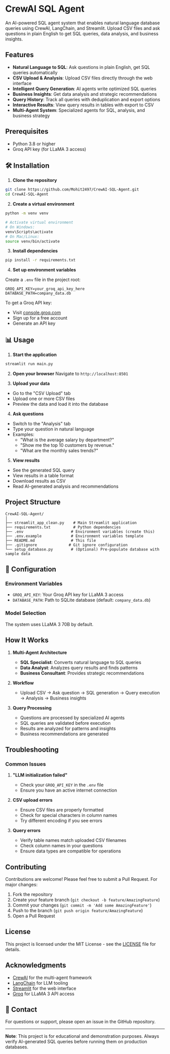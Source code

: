 # CrewAI SQL Agent

An AI-powered SQL agent system that enables natural language database queries using CrewAI, LangChain, and Streamlit. Upload CSV files and ask questions in plain English to get SQL queries, data analysis, and business insights.

## Features

- **Natural Language to SQL**: Ask questions in plain English, get SQL queries automatically
- **CSV Upload & Analysis**: Upload CSV files directly through the web interface
- **Intelligent Query Generation**: AI agents write optimized SQL queries
- **Business Insights**: Get data analysis and strategic recommendations
- **Query History**: Track all queries with deduplication and export options
- **Interactive Results**: View query results in tables with export to CSV
- **Multi-Agent System**: Specialized agents for SQL, analysis, and business strategy

## Prerequisites

- Python 3.8 or higher
- Groq API key (for LLaMA 3 access)

## 🛠️ Installation

1. **Clone the repository**
```bash
git clone https://github.com/Mohit2497/CrewAI-SQL-Agent.git
cd CrewAI-SQL-Agent
```

2. **Create a virtual environment**
```bash
python -m venv venv

# Activate virtual environment
# On Windows:
venv\Scripts\activate
# On Mac/Linux:
source venv/bin/activate
```

3. **Install dependencies**
```bash
pip install -r requirements.txt
```

4. **Set up environment variables**

Create a `.env` file in the project root:
```env
GROQ_API_KEY=your_groq_api_key_here
DATABASE_PATH=company_data.db
```

To get a Groq API key:
- Visit [console.groq.com](https://console.groq.com)
- Sign up for a free account
- Generate an API key

## 📊 Usage

1. **Start the application**
```bash
streamlit run main.py
```

2. **Open your browser**
Navigate to `http://localhost:8501`

3. **Upload your data**
- Go to the "CSV Upload" tab
- Upload one or more CSV files
- Preview the data and load it into the database

4. **Ask questions**
- Switch to the "Analysis" tab
- Type your question in natural language
- Examples:
  - "What is the average salary by department?"
  - "Show me the top 10 customers by revenue."
  - "What are the monthly sales trends?"

5. **View results**
- See the generated SQL query
- View results in a table format
- Download results as CSV
- Read AI-generated analysis and recommendations

## Project Structure

```
CrewAI-SQL-Agent/
│
├── streamlit_app_clean.py    # Main Streamlit application
├── requirements.txt          # Python dependencies
├── .env                     # Environment variables (create this)
├── .env.example             # Environment variables template
├── README.md                # This file
├── .gitignore              # Git ignore configuration
└── setup_database.py        # (Optional) Pre-populate database with sample data
```

## 🔧 Configuration

### Environment Variables

- `GROQ_API_KEY`: Your Groq API key for LLaMA 3 access
- `DATABASE_PATH`: Path to SQLite database (default: `company_data.db`)

### Model Selection

The system uses LLaMA 3 70B by default.

## How It Works

1. **Multi-Agent Architecture**
   - **SQL Specialist**: Converts natural language to SQL queries
   - **Data Analyst**: Analyzes query results and finds patterns
   - **Business Consultant**: Provides strategic recommendations

2. **Workflow**
   - Upload CSV → Ask question → SQL generation → Query execution → Analysis → Business insights

3. **Query Processing**
   - Questions are processed by specialized AI agents
   - SQL queries are validated before execution
   - Results are analyzed for patterns and insights
   - Business recommendations are generated

## Troubleshooting

### Common Issues

1. **"LLM initialization failed"**
   - Check your `GROQ_API_KEY` in the `.env` file
   - Ensure you have an active internet connection

2. **CSV upload errors**
   - Ensure CSV files are properly formatted
   - Check for special characters in column names
   - Try different encoding if you see errors

3. **Query errors**
   - Verify table names match uploaded CSV filenames
   - Check column names in your questions
   - Ensure data types are compatible for operations

## Contributing

Contributions are welcome! Please feel free to submit a Pull Request. For major changes:

1. Fork the repository
2. Create your feature branch (`git checkout -b feature/AmazingFeature`)
3. Commit your changes (`git commit -m 'Add some AmazingFeature'`)
4. Push to the branch (`git push origin feature/AmazingFeature`)
5. Open a Pull Request

## License

This project is licensed under the MIT License - see the [LICENSE](LICENSE) file for details.

## Acknowledgments

- [CrewAI](https://github.com/joaomdmoura/crewAI) for the multi-agent framework
- [LangChain](https://github.com/langchain-ai/langchain) for LLM tooling
- [Streamlit](https://streamlit.io/) for the web interface
- [Groq](https://groq.com/) for LLaMA 3 API access

## 📧 Contact

For questions or support, please open an issue in the GitHub repository.

---

**Note**: This project is for educational and demonstration purposes. Always verify AI-generated SQL queries before running them on production databases.
